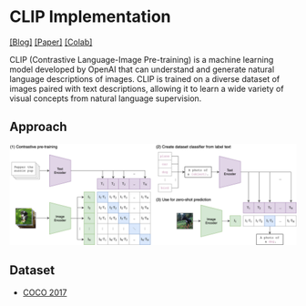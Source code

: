 # CLIP Implementation

[[Blog]](https://openai.com/blog/clip/) [[Paper]](https://arxiv.org/abs/2103.00020) [[Colab]](https://colab.research.google.com/github/openai/clip/blob/master/notebooks/Interacting_with_CLIP.ipynb)

CLIP (Contrastive Language-Image Pre-training) is a machine learning model developed by OpenAI that can understand and generate natural language descriptions of images. CLIP is trained on a diverse dataset of images paired with text descriptions, allowing it to learn a wide variety of visual concepts from natural language supervision.

## Approach

![CLIP](CLIP.png)

## Dataset
- [COCO 2017](https://cocodataset.org/#home)
